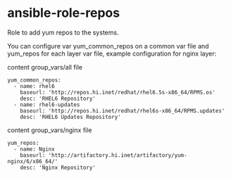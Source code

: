 # ansible-role-repos

Role to add yum repos to the systems.

You can configure var yum_common_repos on a common var file and yum_repos for each layer var file, example configuration  for nginx layer:


content group_vars/all file

```
yum_common_repos:
  - name: rhel6
    baseurl: 'http://repos.hi.inet/redhat/rhel6.5s-x86_64/RPMS.os'
    desc: 'RHEL6 Repository'
  - name: rhel6-updates
    baseurl: 'http://repos.hi.inet/redhat/rhel6s-x86_64/RPMS.updates'
    desc: 'RHEL6 Updates Repository'
```


content group_vars/nginx file

```
yum_repos:
  - name: Nginx
    baseurl: 'http://artifactory.hi.inet/artifactory/yum-nginx/6/x86_64/'
    desc: 'Nginx Repository'
```
